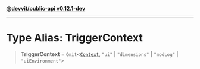 [**@devvit/public-api v0.12.1-dev**](../README.md)

---

# Type Alias: TriggerContext

> **TriggerContext** = `Omit`\<[`Context`](../@devvit/namespaces/Devvit/type-aliases/Context.md), `"ui"` \| `"dimensions"` \| `"modLog"` \| `"uiEnvironment"`\>
